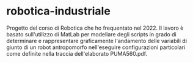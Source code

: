 # robotica-industriale

Progetto del corso di Robotica che ho frequentato nel 2022. Il lavoro è basato sull'utilizzo di MatLab per modellare degli scripts in grado di determinare e rappresentare graficamente l'andamento delle variabili di giunto di un robot antropomorfo nell'eseguire configurazioni particolari come definite nella traccia dell'elaborato PUMA560.pdf.
